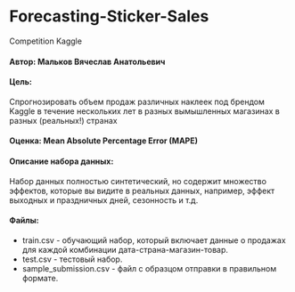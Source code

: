 # Forecasting-Sticker-Sales
Competition Kaggle

#### Автор: Мальков Вячеслав Анатольевич

#### Цель: 
Спрогнозировать объем продаж различных наклеек под брендом Kaggle в течение нескольких лет в разных вымышленных магазинах в разных (реальных!) странах

#### Оценка: Mean Absolute Percentage Error (MAPE)

#### Описание набора данных:
Набор данных полностью синтетический, но содержит множество эффектов, которые вы видите в реальных данных, например, эффект выходных и праздничных дней, сезонность и т.д.

#### Файлы:
- train.csv - обучающий набор, который включает данные о продажах для каждой комбинации дата-страна-магазин-товар.
- test.csv - тестовый набор.
- sample_submission.csv - файл с образцом отправки в правильном формате.
